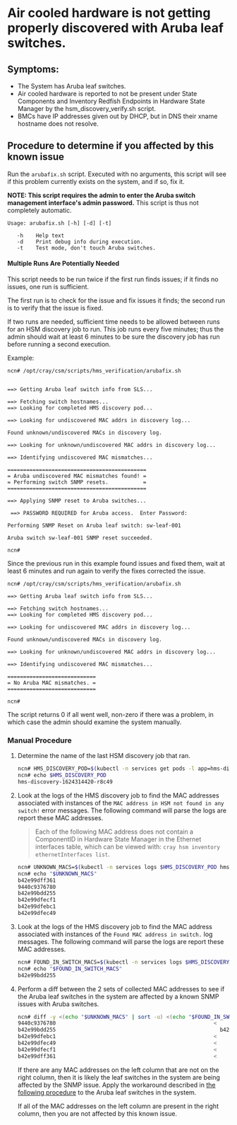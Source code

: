 # Air cooled hardware is not getting properly discovered with Aruba leaf switches.

## Symptoms:
   - The System has Aruba leaf switches.
   - Air cooled hardware is reported to not be present under State Components and Inventory Redfish Endpoints in Hardware State Manager by the hsm_discovery_verify.sh script.
   - BMCs have IP addresses given out by DHCP, but in DNS their xname hostname does not resolve.

## Procedure to determine if you affected by this known issue

Run the `arubafix.sh` script.  Executed with no arguments, this script will
see if this problem currently exists on the system, and if so, fix it.

**NOTE: This script requires the admin to enter the Aruba switch management interface's admin password.**  This script is thus not completely automatic.

```
Usage: arubafix.sh [-h] [-d] [-t]

   -h    Help text
   -d    Print debug info during execution.
   -t    Test mode, don't touch Aruba switches.
```

#### Multiple Runs Are Potentially Needed

This script needs to be run twice if the first run finds issues; if it finds no issues, one run is sufficient.  

The first run is to check for the issue and fix issues it finds; the second run is to verify that the issue is fixed.

If two runs are needed, sufficient time needs to be allowed between runs for an HSM discovery job to run.  This job runs every five minutes; thus the admin should wait at least 6 minutes to be sure the discovery job has run before running a second execution.

Example:

```
ncn# /opt/cray/csm/scripts/hms_verification/arubafix.sh

 
==> Getting Aruba leaf switch info from SLS...
 
==> Fetching switch hostnames...
==> Looking for completed HMS discovery pod...
 
==> Looking for undiscovered MAC addrs in discovery log...
 
Found unknown/undiscovered MACs in discovery log.
 
==> Looking for unknown/undiscovered MAC addrs in discovery log...
 
==> Identifying undiscovered MAC mismatches...
 
============================================
= Aruba undiscovered MAC mismatches found! =
= Performing switch SNMP resets.           =
============================================
 
==> Applying SNMP reset to Aruba switches...
 
 ==> PASSWORD REQUIRED for Aruba access.  Enter Password:  

Performing SNMP Reset on Aruba leaf switch: sw-leaf-001
 
Aruba switch sw-leaf-001 SNMP reset succeeded.

ncn#
```

Since the previous run in this example found issues and fixed them, wait at least 6 minutes and run again to verify the fixes corrected the issue.

```
ncn# /opt/cray/csm/scripts/hms_verification/arubafix.sh

==> Getting Aruba leaf switch info from SLS...
 
==> Fetching switch hostnames...
==> Looking for completed HMS discovery pod...
 
==> Looking for undiscovered MAC addrs in discovery log...
 
Found unknown/undiscovered MACs in discovery log.
 
==> Looking for unknown/undiscovered MAC addrs in discovery log...
 
==> Identifying undiscovered MAC mismatches...

============================
= No Aruba MAC mismatches. =
============================

ncn#
```

The script returns 0 if all went well, non-zero if there was a problem, in which case the admin should examine the system manually.

### Manual Procedure

1. Determine the name of the last HSM discovery job that ran.
   ```bash
   ncn# HMS_DISCOVERY_POD=$(kubectl -n services get pods -l app=hms-discovery | tail -n 1 | awk '{ print $1 }')
   ncn# echo $HMS_DISCOVERY_POD
   hms-discovery-1624314420-r8c49
   ```

2. Look at the logs of the HMS discovery job to find the MAC addresses associated with instances of the `MAC address in HSM not found in any switch!` error messages. The following command will parse the logs are report these MAC addresses.
   > Each of the following MAC address does not contain a ComponentID in Hardware State Manager in the Ethernet interfaces table, which can be viewed with: `cray hsm inventory ethernetInterfaces list`.
   ```bash
   ncn# UNKNOWN_MACS=$(kubectl -n services logs $HMS_DISCOVERY_POD hms-discovery | jq 'select(.msg == "MAC address in HSM not found in any switch!").unknownComponent.ID' -r -c)
   ncn# echo "$UNKNOWN_MACS"
   b42e99dff361
   9440c9376780
   b42e99bdd255
   b42e99dfecf1
   b42e99dfebc1
   b42e99dfec49
   ```

3. Look at the logs of the HMS discovery job to find the MAC address associated with instances of the `Found MAC address in switch.` log messages. The following command will parse the logs are report these MAC addresses.
   ```bash
   ncn# FOUND_IN_SWITCH_MACS=$(kubectl -n services logs $HMS_DISCOVERY_POD hms-discovery | jq 'select(.msg == "Found MAC address in switch.").macWithoutPunctuation' -r)
   ncn# echo "$FOUND_IN_SWITCH_MACS"
   b42e99bdd255
   ```

4. Perform a diff between the 2 sets of collected MAC addresses to see if the Aruba leaf switches in the system are affected by a known SNMP issues with Aruba switches.
   ```bash
   ncn# diff -y <(echo "$UNKNOWN_MACS" | sort -u) <(echo "$FOUND_IN_SWITCH_MACS" | sort -u)
   9440c9376780                                                  <
   b42e99bdd255                                                    b42e99bdd255
   b42e99dfebc1                                                  <
   b42e99dfec49                                                  <
   b42e99dfecf1                                                  <
   b42e99dff361                                                  <
   ```

   If there are any MAC addresses on the left column that are not on the right column, then it is likely the leaf switches in the system are being affected by the SNMP issue. Apply the workaround described in [the following procedure](../../install/aruba_snmp_known_issue_10_06_0010.md) to the Aruba leaf switches in the system.

   If all of the MAC addresses on the left column are present in the right column, then you are not affected by this known issue.

